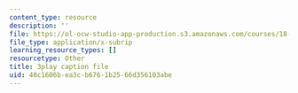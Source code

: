 ```yaml
---
content_type: resource
description: ''
file: https://ol-ocw-studio-app-production.s3.amazonaws.com/courses/18-01sc-single-variable-calculus-fall-2010/40c1606bea3cb6761b2566d356103abe_R9a_NHXrBcg.srt
file_type: application/x-subrip
learning_resource_types: []
resourcetype: Other
title: 3play caption file
uid: 40c1606b-ea3c-b676-1b25-66d356103abe
---
```

